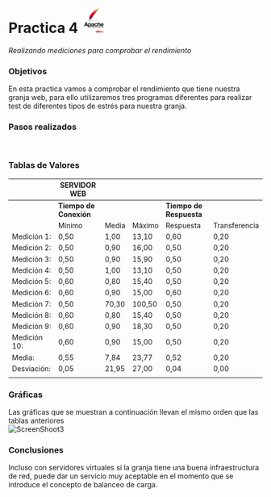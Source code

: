 Practica 4 <img src="apache.jpg" alt="Logotipo" width="50px" height="50px">
==========
*Realizando mediciones para comprobar el rendimiento*

### Objetivos
En esta practica vamos a comprobar el rendimiento que tiene nuestra granja web, para ello utilizaremos tres programas diferentes para realizar test de diferentes tipos de estrés para nuestra granja.

### Pasos realizados

<br />

### Tablas de Valores
|                      |    SERVIDOR WEB    |         |         |                     |               |
|----------------------|--------------------|---------|---------|---------------------|---------------| 
|                      | **Tiempo de Conexión** |         |         | **Tiempo de Respuesta** |               | 
|                      | Mínimo             | Media   | Máximo  | Respuesta           | Transferencia | 
| Medición 1:          | 0,50               | 1,00    | 13,10   | 0,60                | 0,20          | 
| Medición 2:          | 0,50               | 0,90    | 16,00   | 0,50                | 0,20          | 
| Medición 3:          | 0,50               | 0,90    | 15,90   | 0,50                | 0,20          | 
| Medición 4:          | 0,50               | 1,00    | 13,10   | 0,50                | 0,20          | 
| Medición 5:          | 0,60               | 0,80    | 15,40   | 0,50                | 0,20          | 
| Medición 6:          | 0,60               | 0,90    | 15,00   | 0,60                | 0,20          | 
| Medición 7:          | 0,50               | 70,30   | 100,50  | 0,50                | 0,20          | 
| Medición 8:          | 0,60               | 0,80    | 15,40   | 0,50                | 0,20          | 
| Medición 9:          | 0,60               | 0,90    | 18,30   | 0,50                | 0,20          | 
| Medición 10:         | 0,60               | 0,90    | 15,00   | 0,50                | 0,20          | 
| Media:               | 0,55               | 7,84    | 23,77   | 0,52                | 0,20          | 
| Desviación:          | 0,05               | 21,95   | 27,00   | 0,04                | 0,00          | 
|                      |                    |         |         |                     |               |

### Gráficas
Las gráficas que se muestran a continuación llevan el mismo orden que las tablas anteriores <br />
<img src="screenshoot3.jpg" alt="ScreenShoot3"> <br />
### Conclusiones
Incluso con servidores virtuales si la granja tiene una buena infraestructura de red, puede dar un servicio muy aceptable en el momento que se introduce el concepto de balanceo de carga.